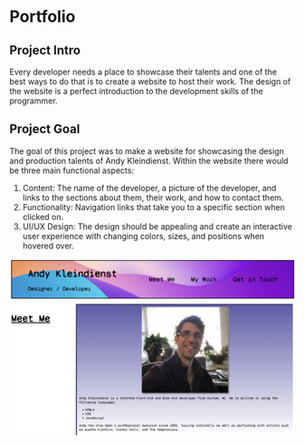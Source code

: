 # Portfolio

## Project Intro

Every developer needs a place to showcase their talents and one of the best ways to do that is to create a website to host their work. The design of the website is a perfect introduction to the development skills of the programmer. 

## Project Goal
The goal of this project was to make a website for showcasing the design and production talents of Andy Kleindienst. Within the website there would be three main functional aspects:

1. Content: The name of the developer, a picture of the developer, and links to the sections about them, their work, and how to contact them.
2. Functionality: Navigation links that take you to a specific section when clicked on.
3. UI/UX Design: The design should be appealing and create an interactive user experience with changing colors, sizes, and positions when hovered over. 

![Andy Kleindienst portfolio](./assets/images/Andy-kleindienst-portfolio-live-site.png)


